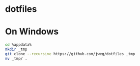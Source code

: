 # dotfiles

# On Windows

```bash
cd %appdata%
mkdir _tmp
git clone --recursive https://github.com/jweg/dotfiles _tmp
mv _tmp/ .
```
